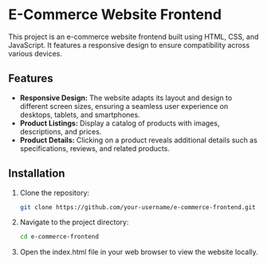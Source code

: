 # E-Commerce Website Frontend

This project is an e-commerce website frontend built using HTML, CSS, and JavaScript. It features a responsive design to ensure compatibility across various devices.

## Features

- **Responsive Design:** The website adapts its layout and design to different screen sizes, ensuring a seamless user experience on desktops, tablets, and smartphones.
- **Product Listings:** Display a catalog of products with images, descriptions, and prices.
- **Product Details:** Clicking on a product reveals additional details such as specifications, reviews, and related products.
  

  

## Installation

1. Clone the repository:

   ```bash
   git clone https://github.com/your-username/e-commerce-frontend.git

   
2. Navigate to the project directory:

   ```bash
   cd e-commerce-frontend


3. Open the index.html file in your web browser to view the website locally.
